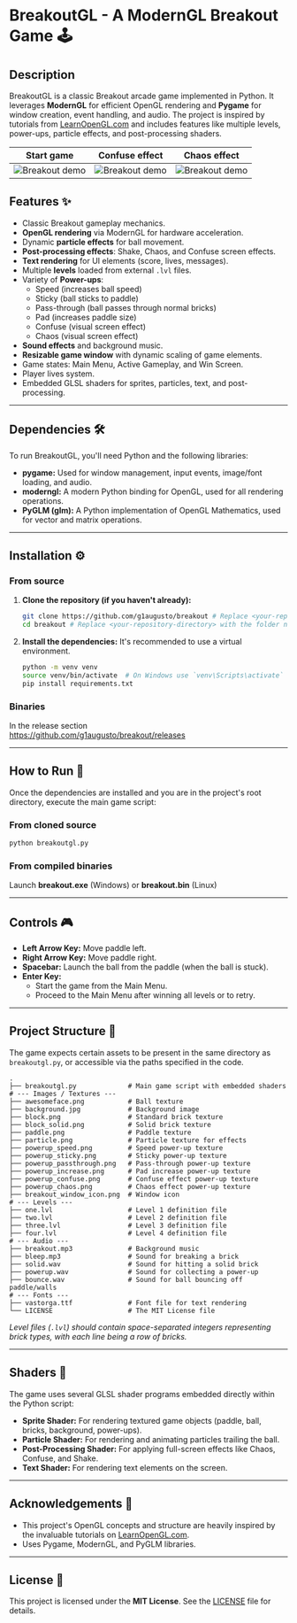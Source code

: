 # BreakoutGL - A ModernGL Breakout Game 🕹️

## Description

BreakoutGL is a classic Breakout arcade game implemented in Python. It leverages **ModernGL** for efficient OpenGL rendering and **Pygame** for window creation, event handling, and audio. The project is inspired by tutorials from [LearnOpenGL.com](https://learnopengl.com/) and includes features like multiple levels, power-ups, particle effects, and post-processing shaders.

| Start game | Confuse effect | Chaos effect |
|---|---|---|
|![Breakout demo](README/BreakoutIntro.gif)|![Breakout demo](README/BreakoutConfuse.gif)|![Breakout demo](README/BreakoutChaos.gif)

## Features ✨

* Classic Breakout gameplay mechanics.
* **OpenGL rendering** via ModernGL for hardware acceleration.
* Dynamic **particle effects** for ball movement.
* **Post-processing effects**: Shake, Chaos, and Confuse screen effects.
* **Text rendering** for UI elements (score, lives, messages).
* Multiple **levels** loaded from external `.lvl` files.
* Variety of **Power-ups**:
    * Speed (increases ball speed)
    * Sticky (ball sticks to paddle)
    * Pass-through (ball passes through normal bricks)
    * Pad (increases paddle size)
    * Confuse (visual screen effect)
    * Chaos (visual screen effect)
* **Sound effects** and background music.
* **Resizable game window** with dynamic scaling of game elements.
* Game states: Main Menu, Active Gameplay, and Win Screen.
* Player lives system.
* Embedded GLSL shaders for sprites, particles, text, and post-processing.


---

## Dependencies 🛠️

To run BreakoutGL, you'll need Python and the following libraries:

* **pygame:** Used for window management, input events, image/font loading, and audio.
* **moderngl:** A modern Python binding for OpenGL, used for all rendering operations.
* **PyGLM (glm):** A Python implementation of OpenGL Mathematics, used for vector and matrix operations.

---

## Installation ⚙️

### From source
1.  **Clone the repository (if you haven't already):**
    ```bash
    git clone https://github.com/g1augusto/breakout # Replace <your-repository-url> with the actual URL
    cd breakout # Replace <your-repository-directory> with the folder name
    ```

2.  **Install the dependencies:**
    It's recommended to use a virtual environment.
    ```bash
    python -m venv venv
    source venv/bin/activate  # On Windows use `venv\Scripts\activate`
    pip install requirements.txt
    ```

### Binaries

In the release section<br>
https://github.com/g1augusto/breakout/releases

---

## How to Run 🚀

Once the dependencies are installed and you are in the project's root directory, execute the main game script:

### From cloned source
```bash
python breakoutgl.py
```

### From compiled binaries
Launch <b>breakout.exe</b> (Windows) or <b>breakout.bin</b> (Linux) 

-----

## Controls 🎮

  * **Left Arrow Key:** Move paddle left.
  * **Right Arrow Key:** Move paddle right.
  * **Spacebar:** Launch the ball from the paddle (when the ball is stuck).
  * **Enter Key:**
      * Start the game from the Main Menu.
      * Proceed to the Main Menu after winning all levels or to retry.

-----

## Project Structure 📂

The game expects certain assets to be present in the same directory as `breakoutgl.py`, or accessible via the paths specified in the code.

```
.
├── breakoutgl.py             # Main game script with embedded shaders
# --- Images / Textures ---
├── awesomeface.png           # Ball texture
├── background.jpg            # Background image
├── block.png                 # Standard brick texture
├── block_solid.png           # Solid brick texture
├── paddle.png                # Paddle texture
├── particle.png              # Particle texture for effects
├── powerup_speed.png         # Speed power-up texture
├── powerup_sticky.png        # Sticky power-up texture
├── powerup_passthrough.png   # Pass-through power-up texture
├── powerup_increase.png      # Pad increase power-up texture
├── powerup_confuse.png       # Confuse effect power-up texture
├── powerup_chaos.png         # Chaos effect power-up texture
├── breakout_window_icon.png  # Window icon
# --- Levels ---
├── one.lvl                   # Level 1 definition file
├── two.lvl                   # Level 2 definition file
├── three.lvl                 # Level 3 definition file
├── four.lvl                  # Level 4 definition file
# --- Audio ---
├── breakout.mp3              # Background music
├── bleep.mp3                 # Sound for breaking a brick
├── solid.wav                 # Sound for hitting a solid brick
├── powerup.wav               # Sound for collecting a power-up
├── bounce.wav                # Sound for ball bouncing off paddle/walls
# --- Fonts ---
├── vastorga.ttf              # Font file for text rendering
└── LICENSE                   # The MIT License file
```

*Level files (`.lvl`) should contain space-separated integers representing brick types, with each line being a row of bricks.*

-----

## Shaders 🎨

The game uses several GLSL shader programs embedded directly within the Python script:

  * **Sprite Shader:** For rendering textured game objects (paddle, ball, bricks, background, power-ups).
  * **Particle Shader:** For rendering and animating particles trailing the ball.
  * **Post-Processing Shader:** For applying full-screen effects like Chaos, Confuse, and Shake.
  * **Text Shader:** For rendering text elements on the screen.

-----

## Acknowledgements 🙏

  * This project's OpenGL concepts and structure are heavily inspired by the invaluable tutorials on [LearnOpenGL.com](https://learnopengl.com/).
  * Uses Pygame, ModernGL, and PyGLM libraries.

-----

## License 📄

This project is licensed under the **MIT License**. See the [LICENSE](https://github.com/g1augusto/breakout?tab=MIT-1-ov-file#MIT-1-ov-file) file for details.

